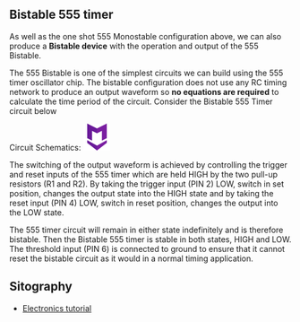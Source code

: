 ## Bistable 555 timer

As well as the one shot 555 Monostable configuration above, we can also produce a **Bistable device** with the operation and output of the 555 Bistable.

The 555 Bistable is one of the simplest circuits we can build using the 555 timer oscillator chip. The bistable configuration does not use any RC timing network to produce an output waveform so **no equations are required** to calculate the time period of the circuit. Consider the Bistable 555 Timer circuit below

Circuit Schematics: 
![alt text](https://github.com/adam-p/markdown-here/raw/master/src/common/images/icon48.png "Logo Title Text 1")


The switching of the output waveform is achieved by controlling the trigger and reset inputs of the 555 timer which are held HIGH by the two pull-up resistors (R1 and R2). By taking the trigger input (PIN 2) LOW, switch in set position, changes the output state into the HIGH state and by taking the reset input (PIN 4) LOW, switch in reset position, changes the output into the LOW state.

The 555 timer circuit will remain in either state indefinitely and is therefore bistable. Then the Bistable 555 timer is stable in both states, HIGH and LOW. The threshold input (PIN 6) is connected to ground to ensure that it cannot reset the bistable circuit as it would in a normal timing application.



## Sitography

- [Electronics tutorial](https://www.electronics-tutorials.ws/waveforms/555_timer.html)